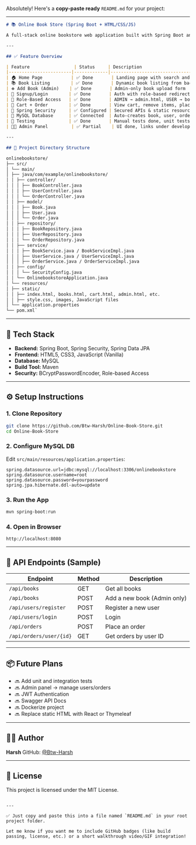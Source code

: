 Absolutely! Here's a **copy-paste ready** `README.md` for your project:

---

```markdown
# 📚 Online Book Store (Spring Boot + HTML/CSS/JS)

A full-stack online bookstore web application built with Spring Boot and a responsive frontend. Supports user registration, login, browsing books, cart management, placing orders, and admin features like adding books.

---

## ✅ Feature Overview

| Feature                 | Status     | Description                                                   |
|------------------------|-------------|---------------------------------------------------------------|
| 🏠 Home Page           | ✅ Done       | Landing page with search and filters                       |
| 📚 Book Listing        | ✅ Done       | Dynamic book listing from backend                          |
| ➕ Add Book (Admin)    | ✅ Done       | Admin-only book upload form                                |
| 👤 Signup/Login        | ✅ Done       | Auth with role-based redirection                           |
| 🔐 Role-Based Access   | ✅ Done       | ADMIN → admin.html, USER → books.html                      |
| 🛒 Cart + Order        | ✅ Done       | View cart, remove items, place orders                      |
| 🔐 Spring Security     | ✅ Configured | Secured APIs & static resource access                      |
| 🧠 MySQL Database      | ✅ Connected  | Auto-creates book, user, orders tables                     |
| 🧪 Testing             | ✅ Done       | Manual tests done, unit tests pending                      |
| 🧑‍💻 Admin Panel         | ✅ Partial    | UI done, links under development                           |

---

## 📁 Project Directory Structure

onlinebookstore/
├── src/
│ └── main/
│ ├── java/com/example/onlinebookstore/
│ │ ├── controller/
│ │ │ ├── BookController.java
│ │ │ ├── UserController.java
│ │ │ └── OrderController.java
│ │ ├── model/
│ │ │ ├── Book.java
│ │ │ ├── User.java
│ │ │ └── Order.java
│ │ ├── repository/
│ │ │ ├── BookRepository.java
│ │ │ ├── UserRepository.java
│ │ │ └── OrderRepository.java
│ │ ├── service/
│ │ │ ├── BookService.java / BookServiceImpl.java
│ │ │ ├── UserService.java / UserServiceImpl.java
│ │ │ ├── OrderService.java / OrderServiceImpl.java
│ │ ├── config/
│ │ │ └── SecurityConfig.java
│ │ └── OnlinebookstoreApplication.java
│ └── resources/
│ ├── static/
│ │ ├── index.html, books.html, cart.html, admin.html, etc.
│ │ ├── style.css, images, JavaScript files
│ └── application.properties
└── pom.xml`

```


---

## 🧰 Tech Stack

- **Backend:** Spring Boot, Spring Security, Spring Data JPA
- **Frontend:** HTML5, CSS3, JavaScript (Vanilla)
- **Database:** MySQL
- **Build Tool:** Maven
- **Security:** BCryptPasswordEncoder, Role-based Access

---

## ⚙️ Setup Instructions

### 1. Clone Repository

```bash
git clone https://github.com/Btw-Harsh/Online-Book-Store.git
cd Online-Book-Store
````

### 2. Configure MySQL DB

Edit `src/main/resources/application.properties`:

```properties
spring.datasource.url=jdbc:mysql://localhost:3306/onlinebookstore
spring.datasource.username=root
spring.datasource.password=yourpassword
spring.jpa.hibernate.ddl-auto=update
```

### 3. Run the App

```bash
mvn spring-boot:run
```

### 4. Open in Browser

```
http://localhost:8080
```

---

## 🧪 API Endpoints (Sample)

| Endpoint                | Method | Description                 |
| ----------------------- | ------ | --------------------------- |
| `/api/books`            | GET    | Get all books               |
| `/api/books`            | POST   | Add a new book (Admin only) |
| `/api/users/register`   | POST   | Register a new user         |
| `/api/users/login`      | POST   | Login                       |
| `/api/orders`           | POST   | Place an order              |
| `/api/orders/user/{id}` | GET    | Get orders by user ID       |

---

## 📦 Future Plans

* 🔜 Add unit and integration tests
* 🔜 Admin panel → manage users/orders
* 🔜 JWT Authentication
* 🔜 Swagger API Docs
* 🔜 Dockerize project
* 🔜 Replace static HTML with React or Thymeleaf

---

## 🧑‍💻 Author

**Harsh**
GitHub: [@Btw-Harsh](https://github.com/Btw-Harsh)

---

## 📄 License

This project is licensed under the MIT License.

```

---

✅ Just copy and paste this into a file named `README.md` in your root project folder.

Let me know if you want me to include GitHub badges (like build passing, license, etc.) or a short walkthrough video/GIF integration!
```
